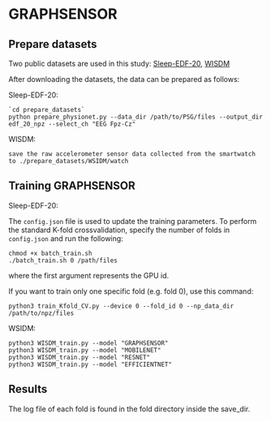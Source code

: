 # GRAPHSENSOR

## Prepare datasets
Two public datasets are used in this study:
[Sleep-EDF-20](https://gist.github.com/emadeldeen24/a22691e36759934e53984289a94cb09b),
[WISDM](https://archive.ics.uci.edu/ml/datasets/WISDM+Smartphone+and+Smartwatch+Activity+and+Biometrics+Dataset+)

After downloading the datasets, the data can be prepared as follows:

Sleep-EDF-20:
```
`cd prepare_datasets`
python prepare_physionet.py --data_dir /path/to/PSG/files --output_dir edf_20_npz --select_ch "EEG Fpz-Cz"
```

WISDM:
```
save the raw accelerometer sensor data collected from the smartwatch to ./prepare_datasets/WSIDM/watch
```

## Training GRAPHSENSOR

Sleep-EDF-20:

The `config.json` file is used to update the training parameters.
To perform the standard K-fold crossvalidation, specify the number of folds in `config.json` and run the following:
```
chmod +x batch_train.sh
./batch_train.sh 0 /path/files
```
where the first argument represents the GPU id.

If you want to train only one specific fold (e.g. fold 0), use this command:
```
python3 train_Kfold_CV.py --device 0 --fold_id 0 --np_data_dir /path/to/npz/files
```

WSIDM:

```
python3 WISDM_train.py --model "GRAPHSENSOR"
python3 WISDM_train.py --model "MOBILENET"
python3 WISDM_train.py --model "RESNET"
python3 WISDM_train.py --model "EFFICIENTNET"
```

## Results
The log file of each fold is found in the fold directory inside the save_dir.  